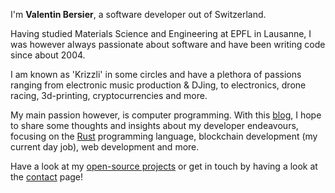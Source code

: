 I'm **Valentin Bersier**, a software developer out of
Switzerland.

Having studied Materials Science and Engineering at EPFL in Lausanne, I was
however always passionate about software and have been writing code since
about 2004.

I am known as 'Krizzli' in some circles and have a plethora of passions
ranging from electronic music production & DJing, to electronics, drone
racing, 3d-printing, cryptocurrencies and more.

My main passion however, is computer programming. With this
[blog](/blog), I hope to share some thoughts and insights about
my developer endeavours, focusing on the
[Rust](https://www.rust-lang.org) programming language,
blockchain development (my current day job), web development and more.

Have a look at my [open-source projects](https://github.com/beeb) or get in touch by having a look at the [contact](/contact) page!

